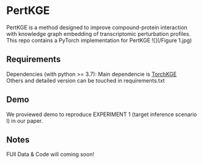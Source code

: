 # PertKGE
PertKGE is a method designed to improve compound-protein interaction with knowledge graph embedding of transcriptomic perturbation profiles. This repo contains a PyTorch implementation for PertKGE
![](/Figure 1.jpg)

## Requirements
Dependencies (with python >= 3.7): 
Main dependencie is [TorchKGE](https://github.com/torchkge-team/torchkge/tree/master)  
Others and detailed version can be touched in requirements.txt

## Demo
We proviewed demo to reproduce EXPERIMENT 1 (target inference scenario I) in our paper.

## Notes
FUll Data & Code will coming soon!
